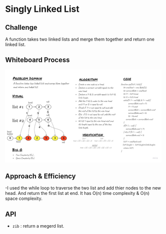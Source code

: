 # Singly Linked List

## Challenge
<!-- Description of the challenge -->
A function takes two linked lists and merge them together and return one linked list.

## Whiteboard Process
![whiteboard](./chall08.jpg)

## Approach & Efficiency
<!-- What approach did you take? Why? What is the Big O space/time for this approach? -->
-I used the while loop to traverse the two list and add thier nodes to the new head. And return the first list at end. It has O(n) time complexity & O(n) space complexity.

## API
<!-- Description of each method publicly available to your Linked List -->
- ```zib``` : return a megerd list.